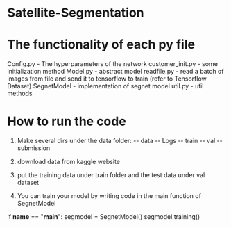 # Satellite-Segmentation
# The functionality of each py file
Config.py - The hyperparameters of the network
customer_init.py - some initialization method
Model.py - abstract model
readfile.py - read a batch of images from file and send it to tensorflow to train (refer to Tensorflow Dataset)
SegnetModel - implementation of segnet model
util.py - util methods

# How to run the code
1. Make several dirs under the data folder:
-- data
    -- Logs
    -- train
    -- val
    -- submission
2. download data from kaggle website

3. put the training data under train folder and the test data under val dataset

4. You can train your model by writing code in the main function of SegnetModel

if __name__ == "__main__":
    segmodel = SegnetModel()
    segmodel.training()